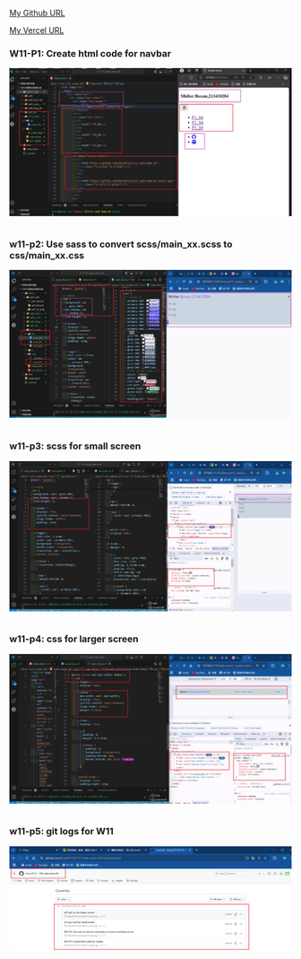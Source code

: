 [My Github URL](https://github.com/Boxun0718/1131-sweb-demo-84)

[My Vercel URL](https://1131-sweb-demo-84.vercel.app/)

### W11-P1: Create html code for navbar

![](w11-p1.png)

```

```

### w11-p2: Use sass to convert scss/main_xx.scss to css/main_xx.css

![](w11-p2.png)

```

```

### w11-p3: scss for small screen

![](w11-p3.png)

```

```

### w11-p4: css for larger screen

![](w11-p4.png)

```

```

### w11-p5: git logs for W11

![](w11-logs.png)
